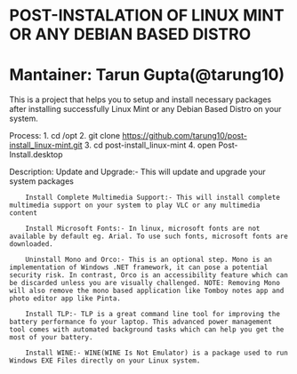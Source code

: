 # POST-INSTALATION OF LINUX MINT OR ANY DEBIAN BASED DISTRO
# Mantainer: Tarun Gupta(@tarung10)

This is a project that helps you to setup and install necessary packages after installing successfully Linux Mint or
any Debian Based Distro on your system.  

Process:
        1. cd /opt 
        2. git clone https://github.com/tarung10/post-install_linux-mint.git
        3. cd post-install_linux-mint
        4. open Post-Install.desktop

Description:
        Update and Upgrade:- This will update and upgrade your system packages

        Install Complete Multimedia Support:- This will install complete multimedia support on your system to play VLC or any multimedia content

        Install Microsoft Fonts:- In linux, microsoft fonts are not available by default eg. Arial. To use such fonts, microsoft fonts are downloaded.

        Uninstall Mono and Orco:- This is an optional step. Mono is an implementation of Windows .NET framework, it can pose a potential security risk. In contrast, Orco is an accessibility feature which can be discarded unless you are visually challenged. NOTE: Removing Mono will also remove the mono based application like Tomboy notes app and photo editor app like Pinta.

        Install TLP:- TLP is a great command line tool for improving the battery performance fo your laptop. This advanced power management tool comes with automated background tasks which can help you get the most of your battery.

        Install WINE:- WINE(WINE Is Not Emulator) is a package used to run Windows EXE Files directly on your Linux system.
